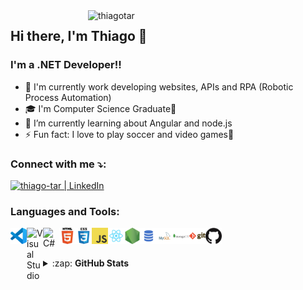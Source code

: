 <img src="https://uploaddeimagens.com.br/images/003/785/671/full/68747470733a2f2f696d6167652e6672656570696b2e636f6d2f667265652d766563746f722f70726f6772616d6d6572732d636f6e636570742d696c6c757374726174696f6e2d7765622d646576656c6f7065722d6368617261637465725f3138323236.png?1647963896" min-width="400px" max-width="400px" width="380px" align="right" alt="thiagotar">

## Hi there, I'm Thiago 👋

### I'm a .NET Developer!!

- 💼 I'm currently work developing websites, APIs and RPA (Robotic Process Automation)
- 🎓 I'm Computer Science Graduate🙏
- 🌱 I’m currently learning about Angular and node.js
- ⚡ Fun fact: I love to play soccer and video games🤣

### Connect with me ⤵️:

[<img alt="thiago-tar | LinkedIn" src="https://img.shields.io/badge/-Linkedin-0e76a8?style=for-the-badge&logo=Linkedin&logoColor=white&link" />][linkedin]

### Languages and Tools:
<img align="left" alt="Visual Studio Code" width="26px" src="https://raw.githubusercontent.com/github/explore/80688e429a7d4ef2fca1e82350fe8e3517d3494d/topics/visual-studio-code/visual-studio-code.png" />
<img align="left" alt="Visual Studio" width="26px" src="https://upload.wikimedia.org/wikipedia/commons/5/59/Visual_Studio_Icon_2019.svg" />
<img align="left" alt="C#" width="26px" src="https://iconape.com/wp-content/png_logo_vector/c-sharp-c-logo.png" />
<img align="left" alt="HTML5" width="26px" src="https://raw.githubusercontent.com/github/explore/80688e429a7d4ef2fca1e82350fe8e3517d3494d/topics/html/html.png" />
<img align="left" alt="CSS3" width="26px" src="https://raw.githubusercontent.com/github/explore/80688e429a7d4ef2fca1e82350fe8e3517d3494d/topics/css/css.png" />
<img align="left" alt="JavaScript" width="26px" src="https://raw.githubusercontent.com/github/explore/80688e429a7d4ef2fca1e82350fe8e3517d3494d/topics/javascript/javascript.png" />
<img align="left" alt="React" width="26px" src="https://raw.githubusercontent.com/github/explore/80688e429a7d4ef2fca1e82350fe8e3517d3494d/topics/react/react.png" />
<img align="left" alt="Node.js" width="26px" src="https://raw.githubusercontent.com/github/explore/80688e429a7d4ef2fca1e82350fe8e3517d3494d/topics/nodejs/nodejs.png" />
<img align="left" alt="SQL" width="26px" src="https://raw.githubusercontent.com/github/explore/80688e429a7d4ef2fca1e82350fe8e3517d3494d/topics/sql/sql.png" />
<img align="left" alt="MySQL" width="26px" src="https://raw.githubusercontent.com/github/explore/80688e429a7d4ef2fca1e82350fe8e3517d3494d/topics/mysql/mysql.png" />
<img align="left" alt="MongoDB" width="26px" src="https://raw.githubusercontent.com/github/explore/80688e429a7d4ef2fca1e82350fe8e3517d3494d/topics/mongodb/mongodb.png" />
<img align="left" alt="Git" width="26px" src="https://raw.githubusercontent.com/github/explore/80688e429a7d4ef2fca1e82350fe8e3517d3494d/topics/git/git.png" />
<img align="left" alt="GitHub" width="26px" src="https://raw.githubusercontent.com/github/explore/78df643247d429f6cc873026c0622819ad797942/topics/github/github.png" />
<br />
<br />
<p>
<details>
  <summary>:zap: <strong>GitHub Stats</strong></summary>
    <img alt="thiagotar's" src="https://github-readme-stats.vercel.app/api?username=thiago-tar&show_icons=true&hide_border=true" />
</details>
</p>

[linkedin]: https://www.linkedin.com/in/thiago-tar

